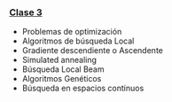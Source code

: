 ### [Clase 3](teoria/clase3.pdf) 
* Problemas de optimización
* Algoritmos de búsqueda Local
* Gradiente descendiente o Ascendente
* Simulated annealing
* Búsqueda Local Beam
* Algoritmos Genéticos
* Búsqueda en espacios continuos
